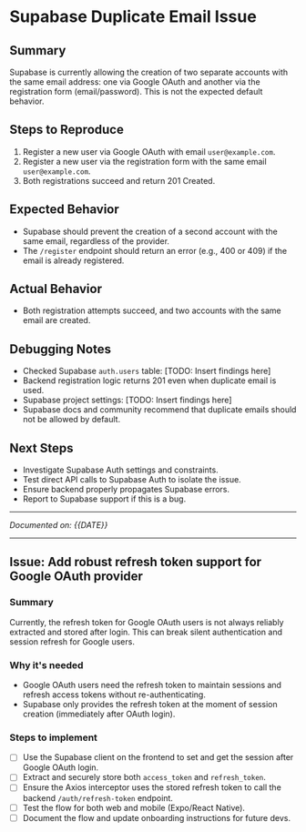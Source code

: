 # Supabase Duplicate Email Issue

## Summary
Supabase is currently allowing the creation of two separate accounts with the same email address: one via Google OAuth and another via the registration form (email/password). This is not the expected default behavior.

## Steps to Reproduce
1. Register a new user via Google OAuth with email `user@example.com`.
2. Register a new user via the registration form with the same email `user@example.com`.
3. Both registrations succeed and return 201 Created.

## Expected Behavior
- Supabase should prevent the creation of a second account with the same email, regardless of the provider.
- The `/register` endpoint should return an error (e.g., 400 or 409) if the email is already registered.

## Actual Behavior
- Both registration attempts succeed, and two accounts with the same email are created.

## Debugging Notes
- Checked Supabase `auth.users` table: [TODO: Insert findings here]
- Backend registration logic returns 201 even when duplicate email is used.
- Supabase project settings: [TODO: Insert findings here]
- Supabase docs and community recommend that duplicate emails should not be allowed by default.

## Next Steps
- Investigate Supabase Auth settings and constraints.
- Test direct API calls to Supabase Auth to isolate the issue.
- Ensure backend properly propagates Supabase errors.
- Report to Supabase support if this is a bug.

---
*Documented on: {{DATE}}*

---

## Issue: Add robust refresh token support for Google OAuth provider

### Summary
Currently, the refresh token for Google OAuth users is not always reliably extracted and stored after login. This can break silent authentication and session refresh for Google users.

### Why it's needed
- Google OAuth users need the refresh token to maintain sessions and refresh access tokens without re-authenticating.
- Supabase only provides the refresh token at the moment of session creation (immediately after OAuth login).

### Steps to implement
- [ ] Use the Supabase client on the frontend to set and get the session after Google OAuth login.
- [ ] Extract and securely store both `access_token` and `refresh_token`.
- [ ] Ensure the Axios interceptor uses the stored refresh token to call the backend `/auth/refresh-token` endpoint.
- [ ] Test the flow for both web and mobile (Expo/React Native).
- [ ] Document the flow and update onboarding instructions for future devs. 